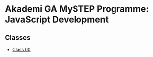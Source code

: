 # Akademi GA MySTEP Programme: JavaScript Development

## Classes

- [Class 00](class_00/README.md)

